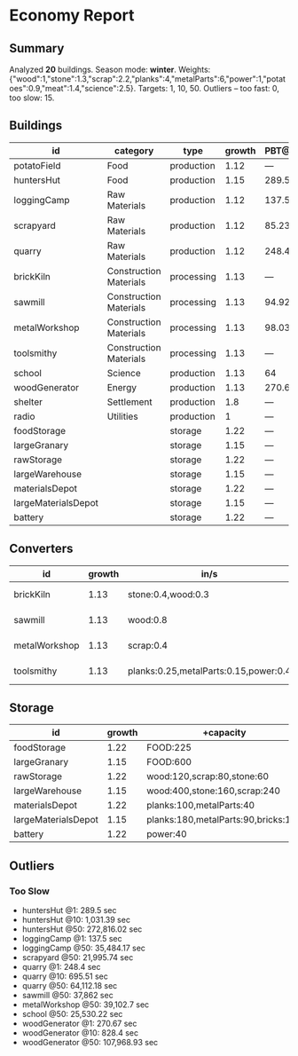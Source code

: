 # Economy Report

## Summary
Analyzed **20** buildings. Season mode: **winter**.
Weights: {"wood":1,"stone":1.3,"scrap":2.2,"planks":4,"metalParts":6,"power":1,"potatoes":0.9,"meat":1.4,"science":2.5}. Targets: 1, 10, 50.
Outliers – too fast: 0, too slow: 15.

## Buildings
| id | category | type | growth | PBT@1 | PBT@10 | PBT@50 | out/s (base) | in/s (base) |
| - | - | - | - | - | - | - | - | - |
| potatoField | Food | production | 1.12 | — | — | — | potatoes:0.375 | - |
| huntersHut | Food | production | 1.15 | 289.5 | 1,031.39 | 272,816.02 | meat:0.22 | - |
| loggingCamp | Raw Materials | production | 1.12 | 137.5 | 385 | 35,484.17 | wood:0.3 | - |
| scrapyard | Raw Materials | production | 1.12 | 85.23 | 241.48 | 21,995.74 | scrap:0.08 | - |
| quarry | Raw Materials | production | 1.12 | 248.4 | 695.51 | 64,112.18 | stone:0.12 | - |
| brickKiln | Construction Materials | processing | 1.13 | — | — | — | bricks:0.4 | stone:0.4,wood:0.3 |
| sawmill | Construction Materials | processing | 1.13 | 94.92 | 288.5 | 37,862 | planks:0.5 | wood:0.8 |
| metalWorkshop | Construction Materials | processing | 1.13 | 98.03 | 299.67 | 39,102.7 | metalParts:0.4 | scrap:0.4 |
| toolsmithy | Construction Materials | processing | 1.13 | — | — | — | tools:0.18 | planks:0.25,metalParts:0.15,power:0.4 |
| school | Science | production | 1.13 | 64 | 196 | 25,530.22 | science:0.45 | - |
| woodGenerator | Energy | production | 1.13 | 270.67 | 828.4 | 107,968.93 | power:1 | wood:0.25 |
| shelter | Settlement | production | 1.8 | — | — | — | - | - |
| radio | Utilities | production | 1 | — | — | — | - | power:0.1 |
| foodStorage |  | storage | 1.22 | — | — | — | - | - |
| largeGranary |  | storage | 1.15 | — | — | — | - | - |
| rawStorage |  | storage | 1.22 | — | — | — | - | - |
| largeWarehouse |  | storage | 1.15 | — | — | — | - | - |
| materialsDepot |  | storage | 1.22 | — | — | — | - | - |
| largeMaterialsDepot |  | storage | 1.15 | — | — | — | - | - |
| battery |  | storage | 1.22 | — | — | — | - | - |

## Converters
| id | growth | in/s | out/s | ratio(out/in) | PBT@1 | PBT@10 | PBT@50 | mode |
| - | - | - | - | - | - | - | - | - |
| brickKiln | 1.13 | stone:0.4,wood:0.3 | bricks:0.4 | 0 | — | — | — | all-or-nothing |
| sawmill | 1.13 | wood:0.8 | planks:0.5 | 2.5 | 94.92 | 288.5 | 37,862 | all-or-nothing |
| metalWorkshop | 1.13 | scrap:0.4 | metalParts:0.4 | 2.73 | 98.03 | 299.67 | 39,102.7 | all-or-nothing |
| toolsmithy | 1.13 | planks:0.25,metalParts:0.15,power:0.4 | tools:0.18 | 0 | — | — | — | all-or-nothing |

## Storage
| id | growth | +capacity |
| - | - | - |
| foodStorage | 1.22 | FOOD:225 |
| largeGranary | 1.15 | FOOD:600 |
| rawStorage | 1.22 | wood:120,scrap:80,stone:60 |
| largeWarehouse | 1.15 | wood:400,stone:160,scrap:240 |
| materialsDepot | 1.22 | planks:100,metalParts:40 |
| largeMaterialsDepot | 1.15 | planks:180,metalParts:90,bricks:180 |
| battery | 1.22 | power:40 |

## Outliers
### Too Slow
- huntersHut @1: 289.5 sec
- huntersHut @10: 1,031.39 sec
- huntersHut @50: 272,816.02 sec
- loggingCamp @1: 137.5 sec
- loggingCamp @50: 35,484.17 sec
- scrapyard @50: 21,995.74 sec
- quarry @1: 248.4 sec
- quarry @10: 695.51 sec
- quarry @50: 64,112.18 sec
- sawmill @50: 37,862 sec
- metalWorkshop @50: 39,102.7 sec
- school @50: 25,530.22 sec
- woodGenerator @1: 270.67 sec
- woodGenerator @10: 828.4 sec
- woodGenerator @50: 107,968.93 sec

